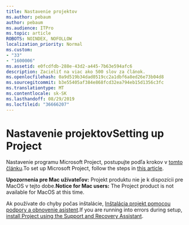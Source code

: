 ```yaml
---
title: Nastavenie projektov
ms.author: pebaum
author: pebaum
ms.audience: ITPro
ms.topic: article
ROBOTS: NOINDEX, NOFOLLOW
localization_priority: Normal
ms.custom:
- "33"
- "1600006"
ms.assetid: e0fcdfdb-288e-43d2-a445-7b63e594afc6
description: Zacieliť na viac ako 500 slov za článok.
ms.openlocfilehash: 0a9d519b34dad0519cc2a1dbf6a8ed26e73b04d8
ms.sourcegitcommit: b3e55405af384e868fcd32ea794eb15d1356c3fc
ms.translationtype: MT
ms.contentlocale: sk-SK
ms.lasthandoff: 08/29/2019
ms.locfileid: "36666207"
---
```

# <a name="setting-up-project"></a><span data-ttu-id="4e2ca-103">Nastavenie projektov</span><span class="sxs-lookup"><span data-stu-id="4e2ca-103">Setting up Project</span></span>

 <span data-ttu-id="4e2ca-104">Nastavenie programu Microsoft Project, postupujte podľa krokov v [tomto článku](https://support.office.com/article/7059249b-d9fe-4d61-ab96-5c5bf435f281.aspx).</span><span class="sxs-lookup"><span data-stu-id="4e2ca-104">To set up Microsoft Project, follow the steps in [this article](https://support.office.com/article/7059249b-d9fe-4d61-ab96-5c5bf435f281.aspx).</span></span>

<span data-ttu-id="4e2ca-105">**Upozornenia pre Mac užívateľov:** Projekt produktu nie je k dispozícii pre MacOS v tejto dobe.</span><span class="sxs-lookup"><span data-stu-id="4e2ca-105">**Notice for Mac users:** The Project product is not available for MacOS at this time.</span></span> 
  
<span data-ttu-id="4e2ca-106">Ak používate do chyby počas inštalácie, [Inštalácia projekt pomocou podpory a obnovenie asistent](https://aka.ms/SaRA-ProjectSetupScenario).</span><span class="sxs-lookup"><span data-stu-id="4e2ca-106">If you are running into errors during setup, [install Project using the Support and Recovery Assistant](https://aka.ms/SaRA-ProjectSetupScenario).</span></span>
